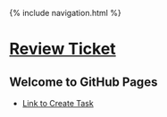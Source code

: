 {% include navigation.html %}

# [Review Ticket](https://github.com/NastyEthan/PythonServe/issues/2)

## Welcome to GitHub Pages

* [Link to Create Task](https://github.com/NastyEthan/PythonServe/blob/main/CreateTask.md)
